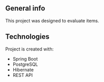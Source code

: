 ## General info
This project was designed to evaluate items.
	
## Technologies
Project is created with:
* Spring Boot
* PostgreSQL
* Hibernate
* REST API
